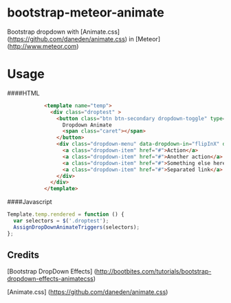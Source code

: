 # bootstrap-meteor-animate
Bootstrap dropdown with [Animate.css] (https://github.com/daneden/animate.css) in [Meteor] (http://www.meteor.com)

# Usage
####HTML
```html
            <template name="temp">
              <div class="droptest" >
                <button class="btn btn-secondary dropdown-toggle" type="button" data-toggle="dropdown">
                  Dropdown Animate
                  <span class="caret"></span>
                </button>
                <div class="dropdown-menu" data-dropdown-in="flipInX" data-dropdown-out="flipOutX">
                  <a class="dropdown-item" href="#">Action</a>
                  <a class="dropdown-item" href="#">Another action</a>
                  <a class="dropdown-item" href="#">Something else here</a>
                  <a class="dropdown-item" href="#">Separated link</a>
                </div>
              </div> 
            </template>  
```

####Javascript
```javascript
Template.temp.rendered = function () {
  var selectors = $('.droptest');
  AssignDropDownAnimateTriggers(selectors);
};
```

Credits
---
[Bootstrap DropDown Effects] (http://bootbites.com/tutorials/bootstrap-dropdown-effects-animatecss)

[Animate.css] (https://github.com/daneden/animate.css)
